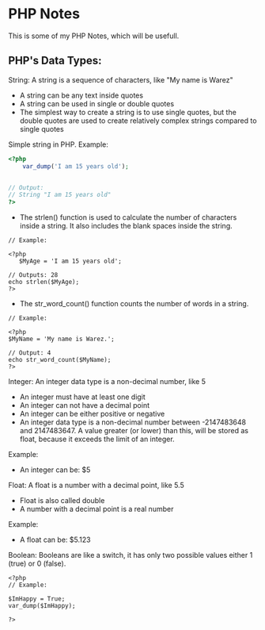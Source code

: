 # PHP Notes

This is some of my PHP Notes, which will be usefull.

<h2> PHP's Data Types: </h2>

String: A string is a sequence of characters, like "My name is Warez"
   * A string can be any text inside quotes
   * A string can be used in single or double quotes
   * The simplest way to create a string is to use single quotes,
   but the double quotes are used to create relatively complex strings compared to single quotes


Simple string in PHP. Example:
```php
<?php
    var_dump('I am 15 years old');


// Output:
// String "I am 15 years old"
?>
```
* The strlen() function is used to calculate the number of characters inside a string. It also includes the blank spaces inside the string.
```
// Example:

<?php
   $MyAge = 'I am 15 years old';

// Outputs: 28
echo strlen($MyAge);
?>
```
* The str_word_count() function counts the number of words in a string.
```
// Example:

<?php
$MyName = 'My name is Warez.';

// Output: 4
echo str_word_count($MyName);
?>
```
Integer: An integer data type is a non-decimal number, like 5
   * An integer must have at least one digit
   * An integer can not have a decimal point
   * An integer can be either positive or negative
   * An integer data type is a non-decimal number between -2147483648 and 2147483647. A value greater (or lower) than this, will be stored as float, because it exceeds the limit   of an integer.

Example:
* An integer can be: $5




Float: A float is a number with a decimal point, like 5.5
   * Float is also called double
   * A number with a decimal point is a real number

Example:
* A float can be: $5.123


Boolean: Booleans are like a switch, it has only two possible values either 1 (true) or 0 (false).
```
<?php
// Example:

$ImHappy = True;
var_dump($ImHappy);

?>
```
